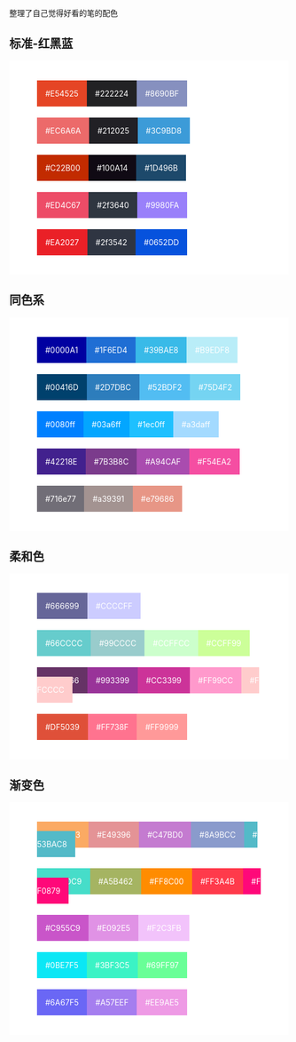 整理了自己觉得好看的笔的配色

## 标准-红黑蓝

<div style="padding: 50px;background-color: white; display:flex; flex-direction: column;">

<div><span style="padding:15px;background-color:#E54525; color:white">#E54525</span><span style="padding:15px;background-color:#222224; color:white">#222224</span><span style="padding:15px;background-color:#8690BF; color:white">#8690BF</span></div>

<div style="margin-top: 50px"><span style="padding:15px;background-color:#EC6A6A; color:white">#EC6A6A</span><span style="padding:15px;background-color:#212025; color:white">#212025</span><span style="padding:15px;background-color:#3C9BD8; color:white">#3C9BD8</span></div>

<div style="margin-top: 50px"><span style="padding:15px;background-color:#C22B00; color:white">#C22B00</span><span style="padding:15px;background-color:#100A14; color:white">#100A14</span><span style="padding:15px;background-color:#1D496B; color:white">#1D496B</span></div>

<div style="margin-top: 50px"><span style="padding:15px;background-color:#ED4C67; color:white">#ED4C67</span><span style="padding:15px;background-color:#2f3640; color:white">#2f3640</span><span style="padding:15px;background-color:#9980FA; color:white">#9980FA</span></div>

<div style="margin-top: 50px"><span style="padding:15px;background-color:#EA2027; color:white">#EA2027</span><span style="padding:15px;background-color:#2f3542; color:white">#2f3542</span><span style="padding:15px;background-color:#0652DD; color:white">#0652DD</span></div>
</div>

## 同色系

<div style="padding: 50px;background-color: white; display:flex; flex-direction: column;">

<div><span style="padding:15px;background-color:#0000A1; color:white">#0000A1</span><span style="padding:15px;background-color:#1F6ED4; color:white">#1F6ED4</span><span style="padding:15px;background-color:#39BAE8; color:white">#39BAE8</span><span style="padding:15px;background-color:#B9EDF8; color:white">#B9EDF8</span></div>

<div style="margin-top: 50px"><span style="padding:15px;background-color:#00416D; color:white">#00416D</span><span style="padding:15px;background-color:#2D7DBC; color:white">#2D7DBC</span><span style="padding:15px;background-color:#52BDF2; color:white">#52BDF2</span><span style="padding:15px;background-color:#75D4F2; color:white">#75D4F2</span></div>

<div style="margin-top: 50px"><span style="padding:15px;background-color:#0080ff; color:white">#0080ff</span><span style="padding:15px;background-color:#03a6ff; color:white">#03a6ff</span><span style="padding:15px;background-color:#1ec0ff; color:white">#1ec0ff</span><span style="padding:15px;background-color:#a3daff; color:white">#a3daff</span></div>

<div style="margin-top: 50px"><span style="padding:15px;background-color:#42218E; color:white">#42218E</span><span style="padding:15px;background-color:#7B3B8C; color:white">#7B3B8C</span><span style="padding:15px;background-color:#A94CAF; color:white">#A94CAF</span><span style="padding:15px;background-color:#F54EA2; color:white">#F54EA2</span></div>

<div style="margin-top: 50px"><span style="padding:15px;background-color:#716e77; color:white">#716e77</span><span style="padding:15px;background-color:#a39391; color:white">#a39391</span><span style="padding:15px;background-color:#e79686; color:white">#e79686</span></div>


</div>

## 柔和色

<div style="padding: 50px;background-color: white; display:flex; flex-direction: column;">
<div><span style="padding:15px;background-color:#666699; color:white">#666699</span><span style="padding:15px;background-color:#CCCCFF; color:white">#CCCCFF</span></div>

<div style="margin-top: 50px">
<span style="padding:15px;background-color:#66CCCC; color:white">#66CCCC</span><span style="padding:15px;background-color:#99CCCC; color:white">#99CCCC</span><span style="padding:15px;background-color:#CCFFCC; color:white">#CCFFCC</span><span style="padding:15px;background-color:#CCFF99; color:white">#CCFF99</span>
</div>

<div style="margin-top: 50px">
<span style="padding:15px;background-color:#663366; color:white">#663366</span><span style="padding:15px;background-color:#993399; color:white">#993399</span><span style="padding:15px;background-color:#CC3399; color:white">#CC3399</span><span style="padding:15px;background-color:#FF99CC; color:white">#FF99CC</span><span style="padding:15px;background-color:#FFCCCC; color:white">#FFCCCC</span>
</div>

<div style="margin-top: 50px">
<span style="padding:15px;background-color:#DF5039; color:white">#DF5039</span><span style="padding:15px;background-color:#FF738F; color:white">#FF738F</span><span style="padding:15px;background-color:#FF9999; color:white">#FF9999</span></div>

</div>


## 渐变色


<div style="padding: 50px;background-color: white; display:flex; flex-direction: column;">
<div><span style="padding:15px;background-color:#FBAA63; color:white">#FBAA63</span><span style="padding:15px;background-color:#E49396; color:white">#E49396</span><span style="padding:15px;background-color:#C47BD0; color:white">#C47BD0</span><span style="padding:15px;background-color:#8A9BCC; color:white">#8A9BCC</span><span style="padding:15px;background-color:#53BAC8; color:white">#53BAC8</span></div>

<div style="margin-top: 50px">
<span style="padding:15px;background-color:#46DDC9; color:white">#46DDC9</span><span style="padding:15px;background-color:#A5B462; color:white">#A5B462</span><span style="padding:15px;background-color:#FF8C00; color:white">#FF8C00</span><span style="padding:15px;background-color:#FF3A4B; color:white">#FF3A4B</span><span style="padding:15px;background-color:#FF0879; color:white">#FF0879</span></div>

<div style="margin-top: 50px">
<span style="padding:15px;background-color:#C955C9; color:white">#C955C9</span><span style="padding:15px;background-color:#E092E5; color:white">#E092E5</span><span style="padding:15px;background-color:#F2C3FB; color:white">#F2C3FB</span></div>

<div style="margin-top: 50px">
<span style="padding:15px;background-color:#0BE7F5; color:white">#0BE7F5</span><span style="padding:15px;background-color:#3BF3C5; color:white">#3BF3C5</span><span style="padding:15px;background-color:#69FF97; color:white">#69FF97</span></div>

<div style="margin-top: 50px">
<span style="padding:15px;background-color:#6A67F5; color:white">#6A67F5</span><span style="padding:15px;background-color:#A57EEF; color:white">#A57EEF</span><span style="padding:15px;background-color:#EE9AE5; color:white">#EE9AE5</span></div>

</div>
